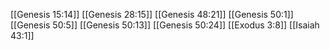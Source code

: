 [[Genesis 15:14]]
[[Genesis 28:15]]
[[Genesis 48:21]]
[[Genesis 50:1]]
[[Genesis 50:5]]
[[Genesis 50:13]]
[[Genesis 50:24]]
[[Exodus 3:8]]
[[Isaiah 43:1]]
